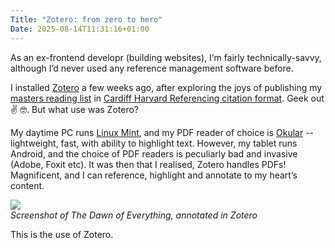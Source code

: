 ```yaml
---
Title: "Zotero: from zero to hero"
Date: 2025-08-14T11:31:16+01:00
---
```

As an ex-frontend developr (building websites), I‘m fairly technically-savvy, although I’d never used any reference management software before. 

I installed [Zotero](https://www.zotero.org/) a few weeks ago, after exploring the joys of publishing my [masters reading list](/masters/reading/) in [Cardiff Harvard Referencing citation format](https://xerte.cardiff.ac.uk/play_4191#page1). Geek out ✌️ 🤓. But what use was Zotero?

My daytime PC runs [Linux Mint](https://www.linuxmint.com/), and my PDF reader of choice is [Okular](https://okular.kde.org/en-gb/) -- lightweight, fast, with ability to highlight text. However, my tablet runs Android, and the choice of PDF readers is peculiarly bad and invasive (Adobe, Foxit etc). It was then that I realised, Zotero handles PDFs! Magnificent, and I can reference, highlight and annotate to my heart’s content.

![](https://res.cloudinary.com/growdigital/image/upload/v1755170025/250814-zotero-screenshot.webp)  
_Screenshot of The Dawn of Everything, annotated in Zotero_

This is the use of Zotero.